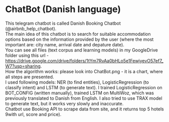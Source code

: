 # ChatBot (Danish language)

This telegram chatbot is called Danish Booking Chatbot (@airbnb_help_chatbot).  
  The main idea of this chatbot is to search for suitable accommodation options based on the information provided by the user (where the most important are: city name, arrival date and depature date).  
    You can see all files (text corpus and learning models) in my GoogleDrive folder using this url - https://drive.google.com/drive/folders/1tYm7RvAa0bHLo5e1FewjyevO57ef7_W7?usp=sharing.  
      How the algorithm works:  please look into ChatBot.png - it is a chart, where all steps are presented.  
      I used following models: NER (to find entities), LogisticRegression (to classify intent) and LSTM (to generate text). I trained LogisticRegression on BOT_CONFIG (written manually), trained LSTM on MultiWoz, which was previously translated to Danish from English. I also tried to use TRAX model to generate text, but it works very slowly and inaccurate.   
      Chatbot use Booking API to scrape data from site, and it returns top 5 hotels 9with url, score and price).
    

      
